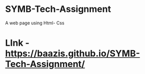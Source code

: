 # SYMB-Tech-Assignment
A web page using Html- Css

# LInk - https://baazis.github.io/SYMB-Tech-Assignment/
